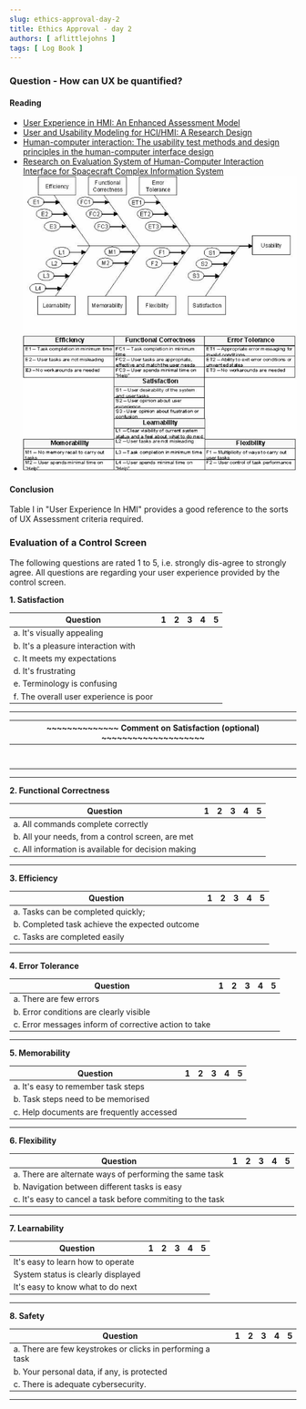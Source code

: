 ```yaml
---
slug: ethics-approval-day-2
title: Ethics Approval - day 2
authors: [ aflittlejohns ]
tags: [ Log Book ]
---
```


### Question - How can UX be quantified?

#### Reading

- [User Experience in HMI: An Enhanced
  Assessment Model](https://researchsystem.canberra.edu.au/ws/portalfiles/portal/29187361/full_text_published.pdf)
- [User and Usability Modeling for HCI/HMI: A Research Design](https://ieeexplore-ieee-org.salford.idm.oclc.org/document/4250189)
- [Human-computer interaction: The usability test methods and design principles in the human-computer interface design](https://ieeexplore-ieee-org.salford.idm.oclc.org/document/5234724)
- [Research on Evaluation System of Human-Computer Interaction Interface for Spacecraft Complex Information System](https://ieeexplore-ieee-org.salford.idm.oclc.org/document/10823892)
- ![img.png](img.png)

#### Conclusion

Table I in "User Experience In HMI" provides a good reference to the sorts of UX Assessment criteria required.

### Evaluation of a Control Screen

The following questions are rated 1 to 5, i.e. strongly dis-agree to strongly agree. All questions are regarding your
user experience provided by the control screen.

**1. Satisfaction**

| Question                               | 1 | 2 | 3 | 4 | 5 |
|----------------------------------------|---|---|---|---|---|
| a. It's visually appealing             |   |   |   |   |   |
| b. It's a pleasure interaction with    |   |   |   |   |   |
| c. It meets my expectations            |   |   |   |   |   |
| d. It's frustrating                    |   |   |   |   |   |
| e. Terminology is confusing            |   |   |   |   |   |
| f. The overall user experience is poor |   |   |   |   |   |

---

| ~~~~~~~~~~~~~~ Comment on Satisfaction (optional) ~~~~~~~~~~~~~~~~~~~~ |
|-----------------------------------------------------------------------------------------------------| 
|                                                                                                     |
|                                                                                                     |
|                                                                                                     |
|                                                                                                     |
|                                                                                                     |
|                                                                                                     |
|                                                                                                     |
|                                                                                                     |

___

**2. Functional Correctness**

| Question                                            | 1 | 2 | 3 | 4 | 5 |
|-----------------------------------------------------|---|---|---|---|---|
| a. All commands complete correctly                  |   |   |   |   |   |
| b. All your needs, from a control screen, are met   |   |   |   |   |   |
| c. All information is available for decision making |   |   |   |   |   |

---

**3. Efficiency**

| Question                                       | 1 | 2 | 3 | 4 | 5 |
|------------------------------------------------|---|---|---|---|---|
| a. Tasks can be completed quickly;             |   |   |   |   |   |
| b. Completed task achieve the expected outcome |   |   |   |   |   |
| c. Tasks are completed easily                  |   |   |   |   |   |

---

**4. Error Tolerance**

| Question                                              | 1 | 2 | 3 | 4 | 5 |
|-------------------------------------------------------|---|---|---|---|---|
| a. There are few errors                               |   |   |   |   |   |
| b. Error conditions are clearly visible               |   |   |   |   |   |
| c. Error messages inform of corrective action to take |   |   |   |   |   |

---

**5. Memorability**

| Question                                  | 1 | 2 | 3 | 4 | 5 |
|-------------------------------------------|---|---|---|---|---|
| a. It's easy to remember task steps       |   |   |   |   |   |
| b. Task steps need to be memorised        |   |   |   |   |   | 
| c. Help documents are frequently accessed |   |   |   |   |   |

---

**6. Flexibility**

| Question                                                   | 1 | 2 | 3 | 4 | 5 |
|------------------------------------------------------------|---|---|---|---|---|
| a. There are alternate ways of performing the same task    |   |   |   |   |   |
| b. Navigation between different tasks is easy              |   |   |   |   |   |
| c. It's easy to cancel a task before commiting to the task |   |   |   |   |   |

---

**7. Learnability**

| Question                          | 1 | 2 | 3 | 4 | 5 |
|-----------------------------------|---|---|---|---|---|
| It's easy to learn how to operate |   |   |   |   |   |
| System status is clearly displayed |   |   |   |   |   |
| It's easy to know what to do next |   |   |   |   |   |

---

**8. Safety**

| Question                                                   | 1 | 2 | 3 | 4 | 5 |
|------------------------------------------------------------|---|---|---|---|---|
| a. There are few keystrokes or clicks in performing a task |   |   |   |   |   |
| b. Your personal data, if any, is protected                |   |   |   |   |   |
| c. There is adequate cybersecurity.                        |   |   |   |   |   |

---